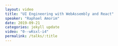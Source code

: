 ```yaml
---
layout: video
title: "UI Engineering with WebAssembly and React"
speaker: "Raphael Amorim"
date: 2019-09-21
categories: jekyll update
video: "0--wKsxl-i4"
permalink: /talks/:title
---
```

